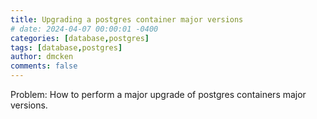 ```yaml
---
title: Upgrading a postgres container major versions
# date: 2024-04-07 00:00:01 -0400
categories: [database,postgres]
tags: [database,postgres]
author: dmcken
comments: false
---
```


Problem: How to perform a major upgrade of postgres containers major versions.
